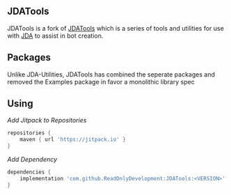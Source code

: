 ## JDATools
JDATools is a fork of [JDATools](https://github.com/JDA-Applications/JDA-Utilities) which is a series of tools and utilities for use with [JDA](https://github.com/DV8FromTheWorld/JDA) to assist in bot creation.

## Packages
Unlike JDA-Utilities, JDATools has combined the seperate packages and removed the Examples package in favor a monolithic library spec

## Using
*Add Jitpack to Repositories*
```gradle
repositories {
    maven { url 'https://jitpack.io' }
}
```

*Add Dependency*
```gradle
dependencies {
    implementation 'com.github.ReadOnlyDevelopment:JDATools:<VERSION>'
}
